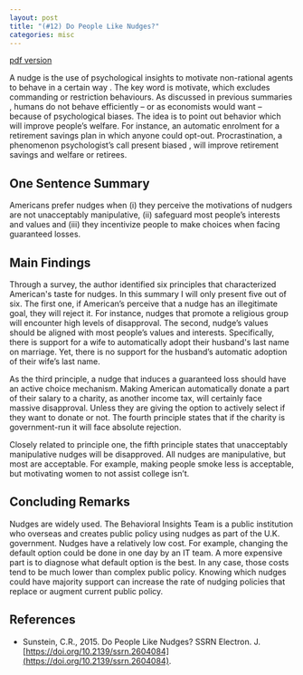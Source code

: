 ```yaml
---
layout: post
title: "(#12) Do People Like Nudges?"
categories: misc
---
```


[pdf version](https://jjgecon.github.io/files/opecon_pdfs/12.pdf)

A nudge is the use of psychological insights to motivate non-rational agents to behave in a certain way . The key word is motivate, which excludes commanding or restriction behaviours. As discussed in previous summaries , humans do not behave efficiently – or as economists would want – because of psychological biases. The idea is to point out behavior which will improve people’s welfare. For instance, an automatic enrolment for a retirement savings plan in which anyone could opt-out. Procrastination, a phenomenon psychologist’s call present biased , will improve retirement savings and welfare or retirees.

## One Sentence Summary

Americans prefer nudges when (i) they perceive the motivations of nudgers are not unacceptably manipulative, (ii) safeguard most people’s interests and values and (iii) they incentivize people to make choices when facing guaranteed losses.

## Main Findings

Through a survey, the author identified six principles that characterized American's taste for nudges. In this summary I will only present five out of six. The first one, if American’s perceive that a nudge has an illegitimate goal, they will reject it. For instance, nudges that promote a religious group will encounter high levels of disapproval. The second, nudge’s values should be aligned with most people’s values and interests. Specifically, there is support for a wife to automatically adopt their husband's last name on marriage. Yet, there is no support for the husband’s automatic adoption of their wife’s last name.

As the third principle, a nudge that induces a guaranteed loss should have an active choice mechanism. Making American automatically donate a part of their salary to a charity, as another income tax, will certainly face massive disapproval. Unless they are giving the option to actively select if they want to donate or not. The fourth principle states that if the charity is government-run it will face absolute rejection.

Closely related to principle one, the fifth principle states that unacceptably manipulative nudges will be disapproved. All nudges are manipulative, but most are acceptable. For example, making people smoke less is acceptable, but motivating women to not assist college isn’t.

## Concluding Remarks

Nudges are widely used. The Behavioral Insights Team is a public institution who overseas and creates public policy using nudges as part of the U.K. government. Nudges have a relatively low cost. For example, changing the default option could be done in one day by an IT team. A more expensive part is to diagnose what default option is the best. In any case, those costs tend to be much lower than complex public policy. Knowing which nudges could have majority support can increase the rate of nudging policies that replace or augment current public policy.

## References

* Sunstein, C.R., 2015. Do People Like Nudges? SSRN Electron. J. [https://doi.org/10.2139/ssrn.2604084](https://doi.org/10.2139/ssrn.2604084).
